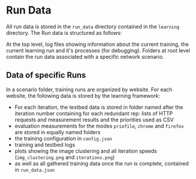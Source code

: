 # Run Data
All run data is stored in the `run_data` directory contained in the `learning` directory. The Run data is structured as follows:

At the top level, log files showing information about the current training, the current learning run and it's processes (for debugging).
Folders at root level contain the run data associated with a specific network scenario.

## Data of specific Runs
In a scenario folder, training runs are organized by website. For each website, the following data is stored by the learning framework:
 *  For each iteration, the testbed data is stored in folder named after the iteration number containing for each redundant rep: lists of HTTP requests and measurement results and the priorities used as CSV
 *  evaluation measurements for the modes `priofile`, `chrome` and `firefox` are stored in equally named folders
 *  the training configuration in `config.json`
 *  training and testbed logs
 *  plots showing the image clustering and all iteration speeds (`img_clustering.png` and `iterations.png`)
 *  as well as all gathered training data once the run is complete, contained in `run_data.json`